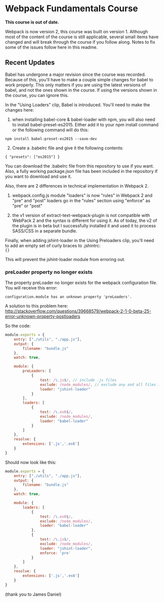 # Webpack Fundamentals Course

**This course is out of date.**

Webpack is now version 2, this course was built on version 1. Although most of the content of the course is still applicable, several small items have changed and will break through the course if you follow along. Notes to fix some of the issues follow here in this readme.

## Recent Updates

Babel has undergone a major revision since the course was recorded. Because of this, you'll have to make a couple simple changes for babel to work properly. This only matters if you are using the latest versions of babel, and not the ones shown in the course. If using the versions shown in the course, you can ignore this.

In the "Using Loaders" clip, Babel is introduced. You'll need to make the changes here:

1) when installing babel-core & babel-loader with npm, you will also need to install babel-preset-es2015. Either add it to your npm install command or the following command will do this:

`
npm install babel-preset-es2015 --save-dev
`

2) Create a .babelrc file and give it the following contents:

`
{
  "presets": ["es2015"]
}
`

You can download the .babelrc file from this repository to use if you want. Also, a fully working package.json file has been included in the repository if you want to download and use it.

Also, there are 2 differences in technical implementation in Webpack 2. 


1) webpack.config.js module "loaders" is now "rules" in Webpack 2 and "pre" and "post" loaders go in the "rules" section using "enforce" as "pre" or "post"



2) the v1 version of extract-text-webpack-plugin is not compatible with WebPack 2 and the syntax is different for using it. As of today, the v2 of the plugin is in beta but I successfully installed it and used it to process SASS/CSS in a separate bundle.

Finally, when adding jshint-loader in the Using Preloaders clip, you'll need to add an empty set of curly braces to .jshintrc:  
`
{}
`
  
This will prevent the jshint-loader module from erroring out.

### preLoader property no longer exists

The property preLoader no longer exists for the webpack configuration file. You will receive this error:
```
configuration.module has an unknown property 'preLoaders'.
```
A solution to this problem here:
http://stackoverflow.com/questions/39668579/webpack-2-1-0-beta-25-error-unknown-property-postloaders

So the code:
```javascript
module.exports = {
    entry: ["./utils", "./app.js"],
    output: {
        filename: "bundle.js"
    },
    watch: true,

    module: {
        preLoaders: [
            {
                test: /\.js$/, // include .js files
                exclude: /node_modules/, // exclude any and all files in the node_modules folder
                loader: "jshint-loader"
            }
        ],
        loaders: [
            {
                test: /\.es6$/,
                exclude: /node_modules/,
                loader: "babel-loader"
            }
        ]
    },
    resolve: {
        extensions: ['.js','.es6']
    }
}
```
Should now look like this:
```javascript
module.exports = {
    entry: ["./utils", "./app.js"],
    output: {
        filename: "bundle.js"
    },
    watch: true,

    module: {
        loaders: [
            {
                test: /\.es6$/,
                exclude: /node_modules/,
                loader: "babel-loader"
            },
            {
                test: /\.js$/,
                exclude: /node_modules/,
                loader: "jshint-loader",
                enforce: 'pre'
            }
        ]
    },
    resolve: {
        extensions: ['.js','.es6']
    }
}
```
(thank you to James Daniel)




